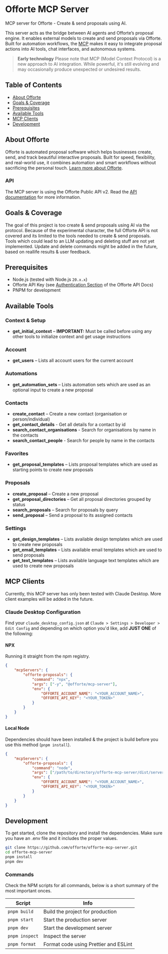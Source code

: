 # Offorte MCP Server <!-- omit in toc -->

MCP server for Offorte - Create & send proposals using AI.

This server acts as the bridge between AI agents and Offorte’s proposal engine.
It enables external models to create and send proposals via Offorte.
Built for automation workflows, the [MCP](https://modelcontextprotocol.io/) makes it easy to integrate proposal actions into AI tools, chat interfaces, and autonomous systems.

> **Early technology**
> Please note that MCP (Model Context Protocol) is a new approach to AI integration.
> While powerful, it's still evolving and may occasionally produce unexpected or undesired results.

## Table of Contents <!-- omit in toc -->

- [About Offorte](#about-offorte)
- [Goals \& Coverage](#goals--coverage)
- [Prerequisites](#prerequisites)
- [Available Tools](#available-tools)
- [MCP Clients](#mcp-clients)
- [Development](#development)

## About Offorte

Offorte is automated proposal software which helps businesses create, send, and track beautiful interactive proposals.
Built for speed, flexibility, and real-world use, it combines automation and smart workflows without sacrificing the personal touch.
[Learn more about Offorte](https://www.offorte.com).

### API <!-- omit in toc -->

The MCP server is using the Offorte Public API v2.
Read the [API documentation](https://www.offorte.com/api-docs/) for more information.

## Goals & Coverage

The goal of this project is too create & send proposals using AI via the protocol.
Because of the experimental character, the full Offorte API is not covered and its limited to the tools needed to create & send proposals.
Tools which could lead to an LLM updating and deleting stuff are not yet implemented.
Update and delete commands might be added in the future, based on reallife results & user feedback.

## Prerequisites

- Node.js (tested with Node.js `20.x.x`)
- Offorte API Key (see [Authentication Section](https://www.offorte.com/api-docs/authentication#api-keys) of the Offorte API Docs)
- PNPM for development

## Available Tools

### Context & Setup <!-- omit in toc -->

- **get_initial_context** – **IMPORTANT:** Must be called before using any other tools to initialize context and get usage instructions

### Account <!-- omit in toc -->

- **get_users** – Lists all account users for the current account

### Automations <!-- omit in toc -->

- **get_automation_sets** – Lists automation sets which are used as an optional input to create a new proposal

### Contacts <!-- omit in toc -->

- **create_contact** – Create a new contact (organisation or person/individual)
- **get_contact_details** - Get all details for a contact by id
- **search_contact_organisations** - Search for organisations by name in the contacts
- **search_contact_people** - Search for people by name in the contacts

### Favorites <!-- omit in toc -->

- **get_proposal_templates** – Lists proposal templates which are used as starting points to create new proposals

### Proposals <!-- omit in toc -->

- **create_proposal** – Create a new proposal
- **get_proposal_directories** – Get all proposal directories grouped by status
- **search_proposals** – Search for proposals by query
- **send_proposal** – Send a proposal to its assigned contacts

### Settings <!-- omit in toc -->

- **get_design_templates** – Lists available design templates which are used to create new proposals
- **get_email_templates** – Lists available email templates which are used to send proposals
- **get_text_templates** – Lists available language text templates which are used to create new proposals

## MCP Clients

Currently, this MCP server has only been tested with Claude Desktop.
More client examples will be added in the future.

### Claude Desktop Configuration <!-- omit in toc -->

Find your `claude_desktop_config.json` at `Claude > Settings > Developer > Edit Config` and depending on which option you'd like, add **JUST ONE** of the following:

#### NPX <!-- omit in toc -->

Running it straight from the npm registry.

```json
{
	"mcpServers": {
		"offorte-proposals": {
			"command": "npx",
			"args": ["-y", "@offorte/mcp-server"],
			"env": {
				"OFFORTE_ACCOUNT_NAME": "<YOUR_ACCOUNT_NAME>",
				"OFFORTE_API_KEY": "<YOUR_TOKEN>"
			}
		}
	}
}
```

#### Local Node <!-- omit in toc -->

Dependencies should have been installed & the project is build before you use this method (`pnpm install`).

```json
{
	"mcpServers": {
		"offorte-proposals": {
			"command": "node",
			"args": ["/path/to/directory/offorte-mcp-server/dist/server.js"],
			"env": {
				"OFFORTE_ACCOUNT_NAME": "<YOUR_ACCOUNT_NAME>",
				"OFFORTE_API_KEY": "<YOUR_TOKEN>"
			}
		}
	}
}
```

## Development

To get started, clone the repository and install the dependencies.
Make sure you have an .env file and it includes the proper values.

```bash
git clone https://github.com/offorte/offorte-mcp-server.git
cd offorte-mcp-server
pnpm install
pnpm dev
```

### Commands <!-- omit in toc -->

Check the NPM scripts for all commands, below is a short summary of the most important onces.

| Script         | Info                                  |
| -------------- | ------------------------------------- |
| `pnpm build`   | Build the project for production      |
| `pnpm start`   | Start the production server           |
| `pnpm dev`     | Start the development server          |
| `pnpm inspect` | Inspect the server                    |
| `pnpm format`  | Format code using Prettier and ESLint |

